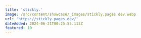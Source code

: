 ```yaml
---
title: 'stickly.'
image: /src/content/showcase/_images/stickly.pages.dev.webp
url: 'https://stickly.pages.dev/'
dateAdded: 2024-06-21T00:25:55.113Z
featured: 10
---
```


